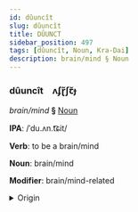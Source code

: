 ```yaml
---
id: dûuncît
slug: dûuncît
title: DÛUNCT
sidebar_position: 497
tags: [dûuncît, Noun, Kra-Dai]
description: brain/mind § Noun
---
```


### dûuncît&emsp;<span kind="abugida">ʌʄɽ̃ʃꞇ̆ɟ</span>

*brain/mind* **§** [Noun](../../tags/Noun)

**IPA**: /ˈdu.ʌn.t͡ɕit/

**Verb**: to be a brain/mind

**Noun**: brain/mind

**Modifier**: brain/mind-related

<details>
    <summary>Origin</summary>
    Lao ດວງຈິດ dūang chit [duːə̯ŋ˩˨.t͡ɕit̚˩˨]<br/>
    <em>Kra-Dai Language Family</em>
</details>